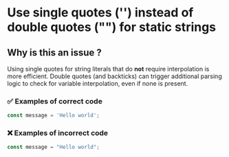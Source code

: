 # Use single quotes ('') instead of double quotes ("") for static strings

## Why is this an issue ? 

Using single quotes for string literals that do **not** require interpolation is more efficient. Double quotes (and backticks) can trigger additional parsing logic to check for variable interpolation, even if none is present.

### ✅ Examples of correct code

```js
const message = 'Hello world';
```

### ❌ Examples of incorrect code
```js
const message = "Hello world";
``` 
